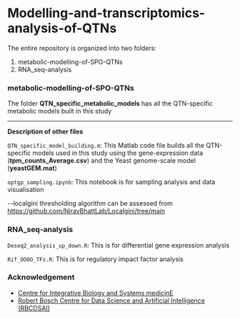 # Modelling-and-transcriptomics-analysis-of-QTNs
The entire repository is organized into two folders:
1) metabolic-modelling-of-SPO-QTNs
2) RNA_seq-analysis

### metabolic-modelling-of-SPO-QTNs
The folder **QTN_specific_metabolic_models** has all the QTN-specific metabolic models built in this study
__________________________________________________________________________

**Description of other files**

```QTN_specific_model_building.m```: This Matlab code file builds all the QTN-specific models used in this study using the gene-expression data (**tpm_counts_Average.csv**) and the Yeast genome-scale model (**yeastGEM.mat**)

```optgp_sampling.ipynb```: This notebook is for sampling analysis and data visualisation

--localgini thresholding algorithm can be assessed from https://github.com/NiravBhattLab/Localgini/tree/main 

### RNA_seq-analysis
```Deseq2_analysis_up_down.R```: This is for differential gene expression analysis

```Rif_OOOO_TFs.R```: This is for regulatory impact factor analysis

### Acknowledgement
* [Centre for Integrative Biology and Systems medicinE](https://ibse.iitm.ac.in/)
* [Robert Bosch Centre for Data Science and Artificial Intelligence (RBCDSAI)](https://rbcdsai.iitm.ac.in/)
